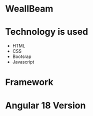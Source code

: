 # WeallBeam
# Technology is used
* HTML
* CSS
* Bootsrap
* Javascript
# Framework
# Angular 18 Version
